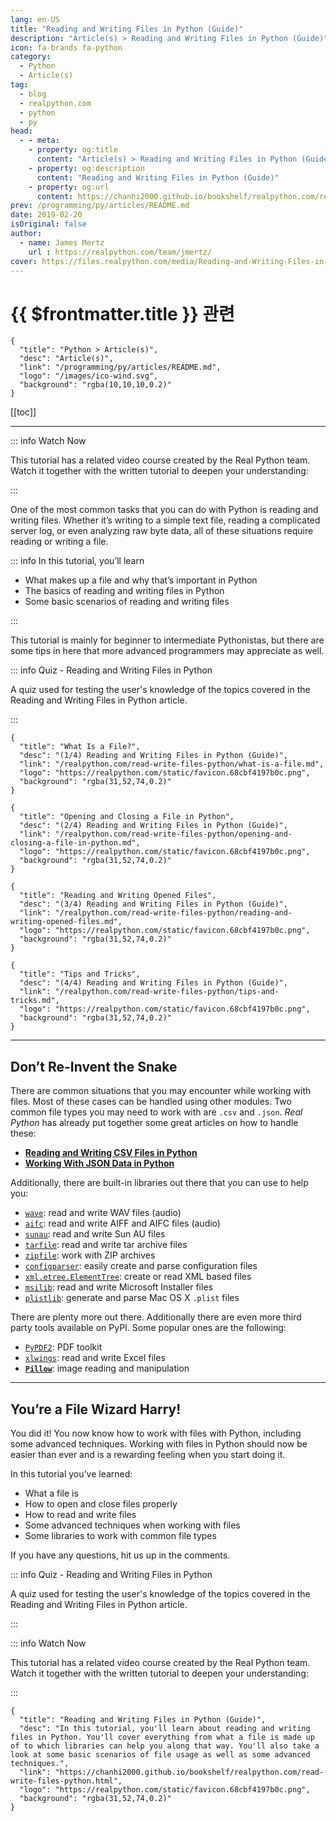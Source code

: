 ```yaml
---
lang: en-US
title: "Reading and Writing Files in Python (Guide)"
description: "Article(s) > Reading and Writing Files in Python (Guide)"
icon: fa-brands fa-python
category:
  - Python
  - Article(s)
tag:
  - blog
  - realpython.com
  - python
  - py
head:
  - - meta:
    - property: og:title
      content: "Article(s) > Reading and Writing Files in Python (Guide)"
    - property: og:description
      content: "Reading and Writing Files in Python (Guide)"
    - property: og:url
      content: https://chanhi2000.github.io/bookshelf/realpython.com/read-write-files-python/
prev: /programming/py/articles/README.md
date: 2019-02-20
isOriginal: false
author:
  - name: James Mertz
    url : https://realpython.com/team/jmertz/
cover: https://files.realpython.com/media/Reading-and-Writing-Files-in-Python_Watermarked.0d394921fd90.jpg
---
```


# {{ $frontmatter.title }} 관련

```component VPCard
{
  "title": "Python > Article(s)",
  "desc": "Article(s)",
  "link": "/programming/py/articles/README.md",
  "logo": "/images/ico-wind.svg",
  "background": "rgba(10,10,10,0.2)"
}
```

[[toc]]

---

<SiteInfo
  name="Reading and Writing Files in Python (Guide)"
  desc="In this tutorial, you'll learn about reading and writing files in Python. You'll cover everything from what a file is made up of to which libraries can help you along that way. You'll also take a look at some basic scenarios of file usage as well as some advanced techniques."
  url="https://realpython.com/read-write-files-python"
  logo="https://realpython.com/static/favicon.68cbf4197b0c.png"
  preview="https://files.realpython.com/media/Reading-and-Writing-Files-in-Python_Watermarked.0d394921fd90.jpg"/>

::: info Watch Now

This tutorial has a related video course created by the Real Python team. Watch it together with the written tutorial to deepen your understanding: 

<SiteInfo
  name="Reading and Writing Files in Python - Real Python"
  desc="In this course, you'll learn about reading and writing files in Python. You'll cover everything from what a file is made up of to which libraries can help you along that way. You'll also take a look at some basic scenarios of file usage as well as some advanced techniques."
  url="https://realpython.com/courses/reading-and-writing-files-python/"
  logo="https://realpython.com/static/favicon.68cbf4197b0c.png"
  preview="https://files.realpython.com/media/Reading-and-Writing-Files-in-Python_Watermarked.0d394921fd90.jpg"/>

:::

One of the most common tasks that you can do with Python is reading and writing files. Whether it’s writing to a simple text file, reading a complicated server log, or even analyzing raw byte data, all of these situations require reading or writing a file.

::: info In this tutorial, you’ll learn

- What makes up a file and why that’s important in Python
- The basics of reading and writing files in Python
- Some basic scenarios of reading and writing files

:::

This tutorial is mainly for beginner to intermediate Pythonistas, but there are some tips in here that more advanced programmers may appreciate as well.

::: info Quiz - Reading and Writing Files in Python

<SiteInfo
  name="Reading and Writing Files in Python Quiz - Real Python"
  desc="A quiz used for testing the user's knowledge of the topics covered in the Reading and Writing Files in Python article."
  url="https://realpython.com/quizzes/read-write-files-python/"
  logo="https://realpython.com/static/favicon.68cbf4197b0c.png"
  preview="https://files.realpython.com/media/Reading-and-Writing-Files-in-Python_Watermarked.0d394921fd90.jpg"/>

A quiz used for testing the user's knowledge of the topics covered in the Reading and Writing Files in Python article.

:::

```component VPCard
{
  "title": "What Is a File?",
  "desc": "(1/4) Reading and Writing Files in Python (Guide)",
  "link": "/realpython.com/read-write-files-python/what-is-a-file.md",
  "logo": "https://realpython.com/static/favicon.68cbf4197b0c.png",
  "background": "rgba(31,52,74,0.2)"
}
```

```component VPCard
{
  "title": "Opening and Closing a File in Python",
  "desc": "(2/4) Reading and Writing Files in Python (Guide)",
  "link": "/realpython.com/read-write-files-python/opening-and-closing-a-file-in-python.md",
  "logo": "https://realpython.com/static/favicon.68cbf4197b0c.png",
  "background": "rgba(31,52,74,0.2)"
}
```

```component VPCard
{
  "title": "Reading and Writing Opened Files",
  "desc": "(3/4) Reading and Writing Files in Python (Guide)",
  "link": "/realpython.com/read-write-files-python/reading-and-writing-opened-files.md",
  "logo": "https://realpython.com/static/favicon.68cbf4197b0c.png",
  "background": "rgba(31,52,74,0.2)"
}
```

```component VPCard
{
  "title": "Tips and Tricks",
  "desc": "(4/4) Reading and Writing Files in Python (Guide)",
  "link": "/realpython.com/read-write-files-python/tips-and-tricks.md",
  "logo": "https://realpython.com/static/favicon.68cbf4197b0c.png",
  "background": "rgba(31,52,74,0.2)"
}
```

---

## Don’t Re-Invent the Snake

There are common situations that you may encounter while working with files. Most of these cases can be handled using other modules. Two common file types you may need to work with are `.csv` and `.json`. *Real Python* has already put together some great articles on how to handle these:

- [**Reading and Writing CSV Files in Python**](/realpython.com/python-csv.md)
- [**Working With JSON Data in Python**](/realpython.com/python-json/README.md)

Additionally, there are built-in libraries out there that you can use to help you:

- [<VPIcon icon="fa-brands fa-python"/>`wave`](https://docs.python.org/3.7/library/wave.html): read and write WAV files (audio)
- [<VPIcon icon="fa-brands fa-python"/>`aifc`](https://docs.python.org/3/library/aifc.html): read and write AIFF and AIFC files (audio)
- [<VPIcon icon="fa-brands fa-python"/>`sunau`](https://docs.python.org/3/library/sunau.html): read and write Sun AU files
- [<VPIcon icon="fa-brands fa-python"/>`tarfile`](https://docs.python.org/3/library/tarfile.html): read and write tar archive files
- [<VPIcon icon="fa-brands fa-python"/>`zipfile`](https://docs.python.org/3/library/zipfile.html): work with ZIP archives
- [<VPIcon icon="fa-brands fa-python"/>`configparser`](https://docs.python.org/3/library/configparser.html): easily create and parse configuration files
- [<VPIcon icon="fa-brands fa-python"/>`xml.etree.ElementTree`](https://docs.python.org/3/library/xml.etree.elementtree.html): create or read XML based files
- [<VPIcon icon="fa-brands fa-python"/>`msilib`](https://docs.python.org/3/library/msilib.html): read and write Microsoft Installer files
- [<VPIcon icon="fa-brands fa-python"/>`plistlib`](https://docs.python.org/3/library/plistlib.html): generate and parse Mac OS X `.plist` files

There are plenty more out there. Additionally there are even more third party tools available on PyPI. Some popular ones are the following:

- [<VPIcon icon="iconfont icon-pypi"/>`PyPDF2`](https://pypi.org/project/PyPDF2/): PDF toolkit
- [<VPIcon icon="iconfont icon-pypi"/>`xlwings`](https://pypi.org/project/xlwings/): read and write Excel files
- [**`Pillow`**](/realpython.com/image-processing-with-the-python-pillow-library.md): image reading and manipulation

---

## You’re a File Wizard Harry!

You did it! You now know how to work with files with Python, including some advanced techniques. Working with files in Python should now be easier than ever and is a rewarding feeling when you start doing it.

In this tutorial you’ve learned:

- What a file is
- How to open and close files properly
- How to read and write files
- Some advanced techniques when working with files
- Some libraries to work with common file types

If you have any questions, hit us up in the comments.

::: info Quiz - Reading and Writing Files in Python

<SiteInfo
  name="Reading and Writing Files in Python Quiz - Real Python"
  desc="A quiz used for testing the user's knowledge of the topics covered in the Reading and Writing Files in Python article."
  url="https://realpython.com/quizzes/read-write-files-python/"
  logo="https://realpython.com/static/favicon.68cbf4197b0c.png"
  preview="https://files.realpython.com/media/Reading-and-Writing-Files-in-Python_Watermarked.0d394921fd90.jpg"/>

A quiz used for testing the user's knowledge of the topics covered in the Reading and Writing Files in Python article.

:::

::: info Watch Now

This tutorial has a related video course created by the Real Python team. Watch it together with the written tutorial to deepen your understanding: 

<SiteInfo
  name="Reading and Writing Files in Python - Real Python"
  desc="In this course, you'll learn about reading and writing files in Python. You'll cover everything from what a file is made up of to which libraries can help you along that way. You'll also take a look at some basic scenarios of file usage as well as some advanced techniques."
  url="https://realpython.com/courses/reading-and-writing-files-python/"
  logo="https://realpython.com/static/favicon.68cbf4197b0c.png"
  preview="https://files.realpython.com/media/Reading-and-Writing-Files-in-Python_Watermarked.0d394921fd90.jpg"/>

:::

<!-- TODO: add ARTICLE CARD -->
```component VPCard
{
  "title": "Reading and Writing Files in Python (Guide)",
  "desc": "In this tutorial, you'll learn about reading and writing files in Python. You'll cover everything from what a file is made up of to which libraries can help you along that way. You'll also take a look at some basic scenarios of file usage as well as some advanced techniques.",
  "link": "https://chanhi2000.github.io/bookshelf/realpython.com/read-write-files-python.html",
  "logo": "https://realpython.com/static/favicon.68cbf4197b0c.png",
  "background": "rgba(31,52,74,0.2)"
}
```
